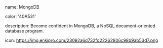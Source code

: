 name: MongoDB

color: '40A531'

description: Become confident in MongoDB, a NoSQL document-oriented database program.

icon: https://img.enkipro.com/23092a6d732fd22262806c98b9ab53d7.png

